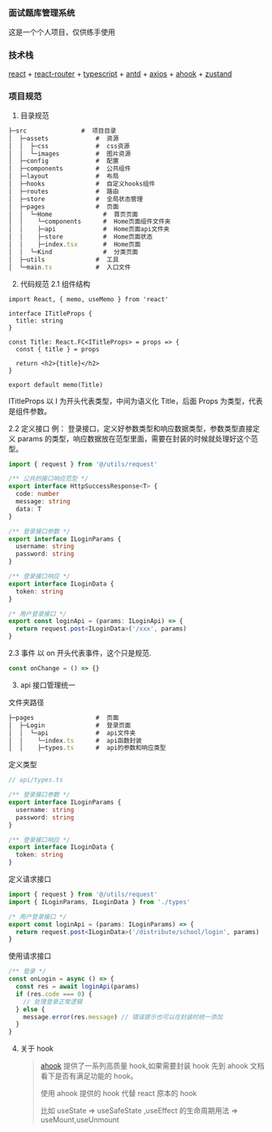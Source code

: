 ### 面试题库管理系统

这是一个个人项目，仅供练手使用

### 技术栈

[react](https://reactjs.org) + [react-router](https://reactrouter.com/en/main) + [typescript](https://www.typescriptlang.org/) + [antd](https://ant.design/index-cn) + [axios](https://www.axios-http.cn/) + [ahook](https://ahooks.js.org/zh-CN) + [zustand](https://github.com/pmndrs/zustand)

### 项目规范

1. 目录规范

```js
├─src               #  项目目录
│  ├─assets             #  资源
│  │  ├─css             #  css资源
│  │  └─images          #  图片资源
│  ├─config             #  配置
│  ├─components         #  公共组件
│  ├─layout             #  布局
│  ├─hooks              #  自定义hooks组件
│  ├─routes             #  路由
│  ├─store              #  全局状态管理
│  ├─pages              #  页面
│  │  └─Home              #  首页页面
│  │    └─components      #  Home页面组件文件夹
│  │    ├─api             #  Home页面api文件夹
│  │    ├─store           #  Home页面状态
│  │    ├─index.tsx       #  Home页面
│  │  └─Kind              #  分类页面
│  ├─utils              #  工具
│  └─main.ts            #  入口文件

```

2. 代码规范
   2.1 组件结构

```tsx
import React, { memo, useMemo } from 'react'

interface ITitleProps {
  title: string
}

const Title: React.FC<ITitleProps> = props => {
  const { title } = props

  return <h2>{title}</h2>
}

export default memo(Title)
```

ITitleProps 以 I 为开头代表类型，中间为语义化 Title，后面 Props 为类型，代表是组件参数。

2.2 定义接口
例： 登录接口，定义好参数类型和响应数据类型，参数类型直接定义 params 的类型，响应数据放在范型里面，需要在封装的时候就处理好这个范型。

```ts
import { request } from '@/utils/request'

/** 公共的接口响应范型 */
export interface HttpSuccessResponse<T> {
  code: number
  message: string
  data: T
}

/** 登录接口参数 */
export interface ILoginParams {
  username: string
  password: string
}

/** 登录接口响应 */
export interface ILoginData {
  token: string
}

/* 用户登录接口 */
export const loginApi = (params: ILoginApi) => {
  return request.post<ILoginData>('/xxx', params)
}
```

2.3 事件
以 on 开头代表事件，这个只是规范.

```ts
const onChange = () => {}
```

3. api 接口管理统一

文件夹路径

```ts
├─pages                 #  页面
│  ├─Login              #  登录页面
│  │  └─api             #  api文件夹
│  │    └─index.ts      #  api函数封装
│  │    ├─types.ts      #  api的参数和响应类型
```

定义类型

```ts
// api/types.ts

/** 登录接口参数 */
export interface ILoginParams {
  username: string
  password: string
}

/** 登录接口响应 */
export interface ILoginData {
  token: string
}
```

定义请求接口

```ts
import { request } from '@/utils/request'
import { ILoginParams, ILoginData } from './types'

/* 用户登录接口 */
export const loginApi = (params: ILoginParams) => {
  return request.post<ILoginData>('/distribute/school/login', params)
}
```

使用请求接口

```ts
/** 登录 */
const onLogin = async () => {
  const res = await loginApi(params)
  if (res.code === 0) {
    // 处理登录正常逻辑
  } else {
    message.error(res.message) // 错误提示也可以在封装时统一添加
  }
}
```

4. 关于 hook
   > [ahook](https://ahooks.js.org/zh-CN) 提供了一系列高质量 hook,如果需要封装 hook 先到 ahook 文档看下是否有满足功能的 hook。
   >
   > 使用 ahook 提供的 hook 代替 react 原本的 hook
   >
   > 比如 useState => useSafeState ,useEffect 的生命周期用法 => useMount,useUnmount
